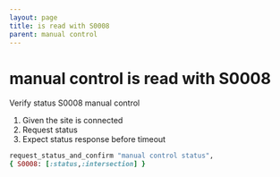 ```yaml
---
layout: page
title: is read with S0008
parent: manual control
---
```


# manual control is read with S0008

Verify status S0008 manual control

1. Given the site is connected
2. Request status
3. Expect status response before timeout

```ruby
request_status_and_confirm "manual control status",
{ S0008: [:status,:intersection] }
```

